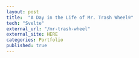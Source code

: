 ```yaml
---
layout: post
title:  "A Day in the Life of Mr. Trash Wheel®"
tech: "Svelte"
external_url: "/mr-trash-wheel"
external_site: HERE
categories: Portfolio
published: true
---
```

